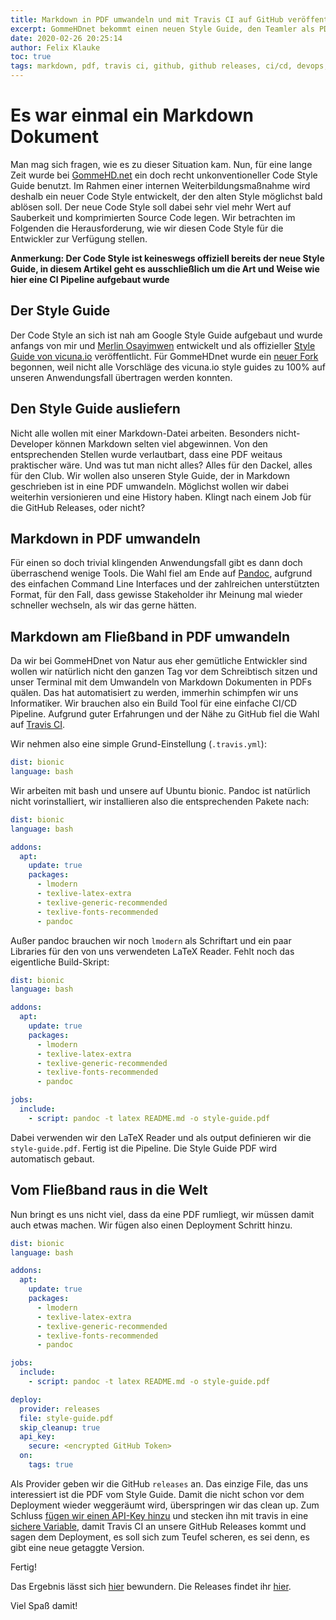 ```yaml
---
title: Markdown in PDF umwandeln und mit Travis CI auf GitHub veröffentlichen
excerpt: GommeHDnet bekommt einen neuen Style Guide, den Teamler als PDF lesen wollen.
date: 2020-02-26 20:25:14
author: Felix Klauke
toc: true
tags: markdown, pdf, travis ci, github, github releases, ci/cd, devops, gommehdnet
---
```


# Es war einmal ein Markdown Dokument
Man mag sich fragen, wie es zu dieser Situation kam. Nun, für eine lange Zeit wurde bei 
[GommeHD.net](https://www.gommehd.net) ein doch recht unkonventioneller Code Style Guide benutzt.
Im Rahmen einer internen Weiterbildungsmaßnahme wird deshalb ein neuer Code Style entwickelt, der den alten Style möglichst bald ablösen soll. Der neue Code Style soll dabei sehr viel mehr Wert auf Sauberkeit und komprimierten Source Code 
legen. Wir betrachten im Folgenden die Herausforderung, wie wir diesen Code Style für die 
Entwickler zur Verfügung stellen.

**Anmerkung: Der Code Style ist keineswegs offiziell bereits der neue Style Guide, in diesem Artikel geht es ausschließlich um die Art und Weise wie hier eine CI Pipeline aufgebaut wurde**

## Der Style Guide
Der Code Style an sich ist nah am Google Style Guide aufgebaut und wurde anfangs von mir und [Merlin Osayimwen](https://github.com/ehenoma) entwickelt und als offizieller [Style Guide von vicuna.io](https://github.com/vicuna-io/style-guide) veröffentlicht.
Für GommeHDnet wurde ein [neuer Fork](https://github.com/gommehdnet/style-guide) begonnen, weil nicht alle Vorschläge des vicuna.io style guides zu 100% auf unseren Anwendungsfall übertragen werden konnten.

## Den Style Guide ausliefern
Nicht alle wollen mit einer Markdown-Datei arbeiten. Besonders nicht-Developer können Markdown selten viel abgewinnen. Von den entsprechenden Stellen wurde verlautbart, dass eine PDF weitaus praktischer wäre.
Und was tut man nicht alles? Alles für den Dackel, alles für den Club. Wir wollen also unseren Style Guide, der in Markdown geschrieben ist in eine PDF umwandeln. Möglichst wollen wir dabei weiterhin versionieren und eine History haben. Klingt nach einem Job für die GitHub Releases, oder nicht?

## Markdown in PDF umwandeln
Für einen so doch trivial klingenden Anwendungsfall gibt es dann doch überraschend wenige Tools. Die Wahl fiel am Ende auf [Pandoc](https://pandoc.org/), aufgrund des einfachen Command Line Interfaces und der zahlreichen unterstützten Format, für den Fall, dass gewisse Stakeholder ihr Meinung mal wieder schneller wechseln, als wir das gerne hätten.

## Markdown am Fließband in PDF umwandeln
Da wir bei GommeHDnet von Natur aus eher gemütliche Entwickler sind wollen wir natürlich nicht den ganzen Tag vor dem Schreibtisch sitzen und unser Terminal mit dem Umwandeln von Markdown Dokumenten in PDFs quälen. Das hat automatisiert zu werden, immerhin schimpfen wir uns Informatiker. Wir brauchen also ein Build Tool für eine einfache CI/CD Pipeline. 
Aufgrund guter Erfahrungen und der Nähe zu GitHub fiel die Wahl auf [Travis CI](https://travis-ci.com/).  

Wir nehmen also eine simple Grund-Einstellung (`.travis.yml`):
```yaml
dist: bionic
language: bash
```

Wir arbeiten mit bash und unsere auf Ubuntu bionic. Pandoc ist natürlich nicht vorinstalliert, wir installieren also die entsprechenden Pakete nach:
```yaml
dist: bionic
language: bash

addons:
  apt:
    update: true
    packages:
      - lmodern
      - texlive-latex-extra
      - texlive-generic-recommended
      - texlive-fonts-recommended
      - pandoc
```

Außer pandoc brauchen wir noch `lmodern` als Schriftart und ein paar Libraries für den von uns verwendeten LaTeX Reader. Fehlt noch das eigentliche Build-Skript:

```yaml
dist: bionic
language: bash

addons:
  apt:
    update: true
    packages:
      - lmodern
      - texlive-latex-extra
      - texlive-generic-recommended
      - texlive-fonts-recommended
      - pandoc

jobs:
  include:
    - script: pandoc -t latex README.md -o style-guide.pdf
```

Dabei verwenden wir den LaTeX Reader und als output definieren wir die `style-guide.pdf`. Fertig ist die Pipeline. Die Style Guide PDF wird automatisch gebaut.

## Vom Fließband raus in die Welt
Nun bringt es uns nicht viel, dass da eine PDF rumliegt, wir müssen damit auch etwas machen. Wir fügen also einen Deployment Schritt hinzu. 

```yaml
dist: bionic
language: bash

addons:
  apt:
    update: true
    packages:
      - lmodern
      - texlive-latex-extra
      - texlive-generic-recommended
      - texlive-fonts-recommended
      - pandoc

jobs:
  include:
    - script: pandoc -t latex README.md -o style-guide.pdf

deploy:
  provider: releases
  file: style-guide.pdf
  skip_cleanup: true
  api_key:
    secure: <encrypted GitHub Token>
  on:
    tags: true
```

Als Provider geben wir die GitHub `releases` an. Das einzige File, das uns interessiert ist die PDF vom Style Guide. Damit die nicht schon vor dem Deployment wieder weggeräumt wird, überspringen wir das clean up. Zum Schluss [fügen wir einen API-Key hinzu](https://github.com/settings/tokens) und stecken ihn mit travis in eine [sichere Variable](https://docs.travis-ci.com/user/encrypting-files/), damit Travis CI an unsere GitHub Releases kommt und sagen dem Deployment, es soll sich zum Teufel scheren, es sei denn, es gibt eine neue getaggte Version.

Fertig!  

Das Ergebnis lässt sich [hier](https://github.com/gommehdnet/style-guide/) bewundern. Die Releases findet ihr [hier](https://github.com/gommehdnet/style-guide/releases).  

Viel Spaß damit!